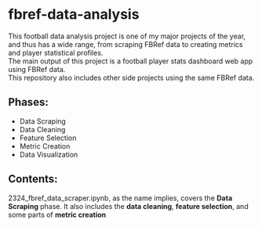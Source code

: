 # fbref-data-analysis
This football data analysis project is one of my major projects of the year, and thus has a wide range, from scraping FBRef data to creating metrics and player statistical profiles.<br>
The main output of this project is a football player stats dashboard web app using FBRef data.<br>
This repository also includes other side projects using the same FBRef data.<br>
## Phases:
* Data Scraping
* Data Cleaning
* Feature Selection
* Metric Creation
* Data Visualization
## Contents:
2324_fbref_data_scraper.ipynb, as the name implies, covers the <b>Data Scraping</b> phase. It also includes the <b>data cleaning</b>, <b>feature selection</b>, and some parts of <b>metric creation</b> 
